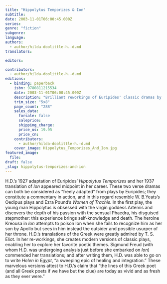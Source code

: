 ```yaml
---
title: "Hippolytus Temporizes & Ion"
subtitle:
date: 2003-11-01T06:00:45.000Z
series:
genre: "fiction"
subgenre:
language:
authors:
  - author/hilda-doolittle-h.-d.md
translators:

editors:

contributors:
  - author/hilda-doolittle-h.-d.md
editions:
  - binding: paperback
    isbn: 9780811215534
    date: 2003-11-01T06:00:45.000Z
    description: "Brilliant reworkings of Euripides' classic dramas by the great modernist poet H.D., now available in one volume. "
    trim_size: "5x8"
    page_count: "288"
    sales_data:
      forsale: false
      saleprice:
      shipping_charge:
      price_us: 19.95
      price_cn:
    contributors:
      - author/hilda-doolittle-h.-d.md
    cover_image: Hippolytus_Temporizes_And_Ion.jpg
featured_image:
  file:
draft: false
_slug: hippolytus-temporizes-and-ion
---
```


H.D.’s 1927 adaptation of Euripides’ _Hippolytus Temporizes_ and her 1937 translation of _Ion_ appeared midpoint in her career. These two verse dramas can both be considered as “freely adapted” from plays by Euripides; they constitute a commentary in action, and in this regard resemble W. B.Yeats’s Oedipus plays and Ezra Pound’s _Women of Trachis_. In the first play, the young man Hippolytus is obsessed with the virgin goddess Artemis and discovers the depth of his passion with the sensual Phaedra, his disguised stepmother: this experience brings self-knowledge and death. The heroine Kreousa in _Ion_ attempts to poison Ion when she fails to recognize him as her son by Apollo but sees in him instead the outsider and possible usurper of her throne. H.D.’s translations of the Greek were greatly admired by T. S. Eliot. In her re-workings, she creates modern versions of classic plays, enabling her to explore her favorite poetic themes. Sigmund Freud (with whom H.D. was undergoing analysis just before she embarked on _Ion_) commended her translations; and after writing them, H.D. was able to go on to write _Helen in Egypt_, “a sweeping epic of healing and integration.” These marvelous versions attest to H.D.’s claim that “the lines of this Greek poet (and all Greek poets if we have but the clue) are today as vivid and as fresh as they ever were.”

